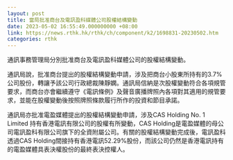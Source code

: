 ```yaml
---
layout: post
title: 當局批准商台及電訊盈科媒體公司股權結構變動
date: 2023-05-02 16:55:49.000000000 +08:00
link: https://news.rthk.hk/rthk/ch/component/k2/1698831-20230502.htm
categories: rthk
---
```


通訊事務管理局分別批准商台及電訊盈科媒體公司的股權結構變動。

通訊局說，批准商台提出的股權結構變動申請，涉及把商台小股東所持有的3.7%公司股份，轉讓予該公司行政總裁陳靜嫻。通訊局信納是次股權變動符合各項規管要求，而商台亦會繼續遵守《電訊條例》及聲音廣播牌照內各項對其適用的規管要求，並能在股權變動後按照牌照條款履行所作的投資和節目承諾。
 
通訊局亦批准電盈媒體提出的股權結構變動申請，涉及CAS Holding No. 1 Limited 持有香港電訊有限公司的股權有所變動，CAS Holding是電盈媒體的母公司電訊盈科有限公司旗下的全資附屬公司。有關的股權結構變動完成後，電訊盈科透過CAS Holding間接持有香港電訊52.29%股份，而該公司仍然是香港電訊持有的電盈媒體具表決權股份的最終表決控權人。
